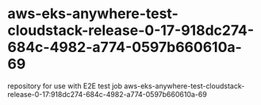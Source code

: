 # aws-eks-anywhere-test-cloudstack-release-0-17-918dc274-684c-4982-a774-0597b660610a-69
repository for use with E2E test job aws-eks-anywhere-test-cloudstack-release-0-17:918dc274-684c-4982-a774-0597b660610a-69
